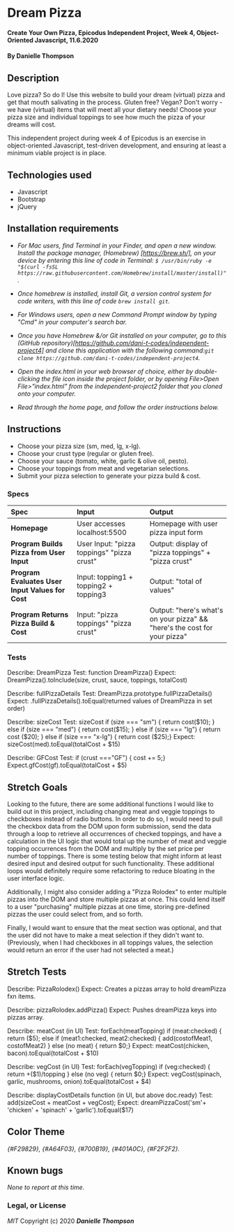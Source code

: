 # Dream Pizza

#### Create Your Own Pizza, Epicodus Independent Project, Week 4, Object-Oriented Javascript, 11.6.2020

#### By Danielle Thompson

## Description
Love pizza? So do I! Use this website to build your dream (virtual) pizza and get that mouth salivating in the process. Gluten free? Vegan? Don't worry - we have (virtual) items that will meet all your dietary needs! Choose your pizza size and individual toppings to see how much the pizza of your dreams will cost.

This independent project during week 4 of Epicodus is an exercise in object-oriented Javascript, test-driven development, and ensuring at least a minimum viable project is in place.


## Technologies used
* Javascript
* Bootstrap
* jQuery

## Installation requirements
* _For Mac users, find Terminal in your Finder, and open a new window. Install the package manager, (Homebrew) [https://brew.sh/], on your device by entering this line of code in Terminal: `$ /usr/bin/ruby -e "$(curl -fsSL https://raw.githubusercontent.com/Homebrew/install/master/install)"`._
* _Once homebrew is installed, install Git, a version control system for code writers, with this line of code `brew install git`._

* _For Windows users, open a new Command Prompt window by typing "Cmd" in your computer's search bar._
* _Once you have Homebrew &/or Git installed on your computer, go to this (GitHub repository)[https://github.com/dani-t-codes/independent-project4] and clone this application with the following command:`git clone https://github.com/dani-t-codes/independent-project4`._
* _Open the index.html in your web browser of choice, either by double-clicking the file icon inside the project folder, or by opening File>Open File>"index.html" from the independent-project2 folder that you cloned onto your computer._
* _Read through the home page, and follow the order instructions below._

## Instructions 
* Choose your pizza size (sm, med, lg, x-lg).
* Choose your crust type (regular or gluten free).
* Choose your sauce (tomato, white, garlic & olive oil, pesto).
* Choose your toppings from meat and vegetarian selections.
* Submit your pizza selection to generate your pizza build & cost.

### Specs
| Spec | Input | Output |
| :-------------     | :------------- | :------------- |
| **Homepage** | User accesses localhost:5500 | Homepage with user pizza input form ||
| **Program Builds Pizza from User Input**| User Input: "pizza toppings" "pizza crust" | Output: display of "pizza toppings" + "pizza crust" |
| **Program Evaluates User Input Values for Cost**| Input: topping1 + topping2 + topping3 | Output: "total of values" |
| **Program Returns Pizza Build & Cost** | Input: "pizza toppings" "pizza crust" | Output: "here's what's on your pizza" && "here's the cost for your pizza"|

### Tests
Describe: DreamPizza
Test: function DreamPizza()
Expect: DreamPizza().toInclude(size, crust, sauce, toppings, totalCost)

Describe: fullPizzaDetails
Test: DreamPizza.prototype.fullPizzaDetails()
Expect: .fullPizzaDetails().toEqual(returned values of DreamPizza in set order)

Describe: sizeCost
Test: sizeCost 
if (size === "sm") {
  return cost($10);
} else if (size === "med") {
  return cost($15);
} else if (size === "lg") {
  return cost ($20);
} else if (size === "x-lg") {
  return cost ($25);}
Expect: sizeCost(med).toEqual(totalCost + $15)

Describe: GFCost
Test: if (crust ==="GF") {
cost += 5;}
Expect.gfCost(gf).toEqual(totalCost + $5)

## Stretch Goals
Looking to the future, there are some additional functions I would like to build out in this project, including changing meat and veggie toppings to checkboxes instead of radio buttons. In order to do so, I would need to pull the checkbox data from the DOM upon form submission, send the data through a loop to retrieve all occurrences of checked toppings, and have a calculation in the UI logic that would total up the number of meat and veggie topping occurrences from the DOM and multiply by the set price per number of toppings. There is some testing below that might inform at least desired input and desired output for such functionality. These additional loops would definitely require some refactoring to reduce bloating in the user interface logic. 

Additionally, I might also consider adding a "Pizza Rolodex" to enter multiple pizzas into the DOM and store multiple pizzas at once. This could lend itself to a user "purchasing" multiple pizzas at one time, storing pre-defined pizzas the user could select from, and so forth. 

Finally, I would want to ensure that the meat section was optional, and that the user did not have to make a meat selection if they didn't want to. (Previously, when I had checkboxes in all toppings values, the selection would return an error if the user had not selected a meat.)

## Stretch Tests
Describe: PizzaRolodex()
Expect: Creates a pizzas array to hold dreamPizza fxn items.

Describe: pizzaRolodex.addPizza()
Expect: Pushes dreamPizza keys into pizzas array.

Describe: meatCost (in UI)
Test:  forEach(meatTopping)
  if (meat:checked) {
    return ($5);
    else if (meat1:checked, meat2:checked) {
      add(costofMeat1, costofMeat2)
  } else (no meat) {
    return $0;}
Expect: meatCost(chicken, bacon).toEqual(totalCost + $10)

Describe: vegCost (in UI)
Test:  forEach(vegTopping)
  if (veg:checked) {
    return +($1)/topping
  } else (no veg) {
    return $0;}
Expect: vegCost(spinach, garlic, mushrooms, onion).toEqual(totalCost + $4)

Describe: displayCostDetails function (in UI, but above doc.ready)
Test: add(sizeCost + meatCost + vegCost);
Expect: dreamPizzaCost('sm'+ 'chicken' + 'spinach' + 'garlic').toEqual($17)

## Color Theme
_{#F29829}, {#A64F03}, {#700B19}, {#401A0C}, {#F2F2F2}._

## Known bugs
_None to report at this time._ 

### Legal, or License 
_MIT_ Copyright (c) 2020 **_Danielle Thompson_**